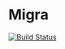 # Migra
[![Build Status](https://travis-ci.org/ajepe/nagapies.svg?branch=master)](https://travis-ci.org/ajepe/nagapies)

